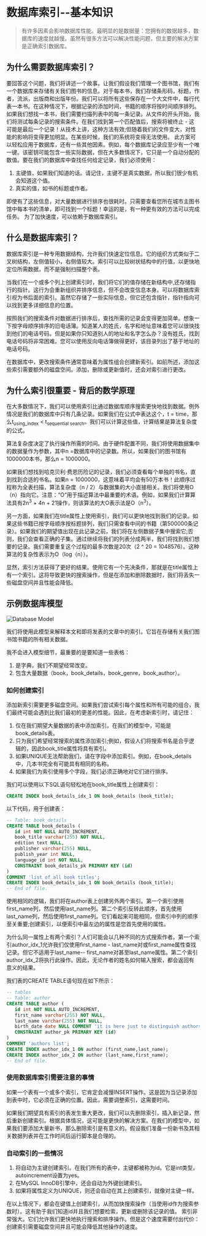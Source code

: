 # 数据库索引--基本知识

> 有许多因素会影响数据库性能。最明显的是数据量：您拥有的数据越多，数据库的速度就越慢。虽然有很多方法可以解决性能问题，但主要的解决方案是正确索引数据库。

## 为什么需要数据库索引？

要回答这个问题，我们将讲述一个故事。让我们假设我们管理一个图书馆，我们有一个数据库来存储有关我们图书的信息。对于每本书，我们存储条形码，标题，作者，流派，出版商和出版年份。我们可以将所有这些保存在一个大文件中，每行代表一本书。在这种情况下，根据记录的添加时间，书籍的顺序将按时间顺序排列。 如果我们想找一本书，我们需要扫描列表中的每一条记录。从文件的开头开始，我们将测试每条记录的搜索条件。在我们找到第一个匹配值后，搜索将被终止 - 这可能是最后一个记录！从技术上讲，这种方法有效;但随着我们的文件变大，对性能的影响将变得更加明显。在某些时候，我们的系统将变得无法使用。 此方案可以轻松应用于数据库，还有一些其他因素。例如，每个数据库记录应至少有一个唯一键。该密钥可能包含一些实际数据，但在大多数情况下，它只是一个自动分配的数值。要在我们的数据库中查找任何给定记录，我们必须使用：

1. 主键值，如果我们知道的话。请记住，主键不是真实数据，所以我们很少有机会知道这个值。 
2. 真实的值，如书的标题或作者。

即使有了这些信息，对大量数据进行排序也很耗时。只需要查看您所在城市主图书馆中每本书的清单，即可找到一个标题！幸运的是，有一种更有效的方法可以完成任务。 为了加快速度，可以依赖于数据库索引。

## 什么是数据库索引？

数据库索引是一种专用数据结构，允许我们快速定位信息。它的组织方式类似于二叉树结构，左侧值较小，右侧值较大。索引可以比较树状结构中的行值，以更快地定位所需数据，而不是强制扫描整个表。

当我们在一个或多个列上创建索引时，我们将它们的值存储在新结构中,还存储指行的指针。这行为会重新组织并排序信息，但不会改变信息本身。可以将数据库索引视为书后面的索引。虽然它存储了一些实际信息，但它还包含指针，指针指向可以找到更多详细信息的位置。 

按照我们的搜索条件对数据进行排序后，查找所需的记录会变得更加简单。想象一下按字母顺序排序的旧电话簿。知道某人的姓氏，名字和地址意味着您可以很快找到他们的电话号码。但是如果你只知道别人的地址和名字怎么办？没有姓氏，找到电话号码将非常困难。您可以使用反向电话簿做得更好，该目录列出了基于地址的电话号码。 

在数据库中，更改搜索条件通常意味着为属性组合创建新索引。如前所述，添加这些索引需要额外的磁盘空间。添加，删除或更新值时，还会对索引进行更改。

## 为什么索引很重要 - 背后的数学原理

在大多数情况下，我们可以使用索引比通过数据库顺序搜索更快地找到数据。例外情况是我们的数据库中只有几条记录。如果我们在公式中表达这个，t = time，那么t<sub>using_index</sub> < t<sub>sequential search</sub>。我们可以计算这些值，计算结果是算法复杂度的公式。 

算法复杂度决定了执行操作所需的时间。由于硬件配置不同，我们将使用数据集中的数据量作为参数，其中n =数据库中的记录数。所以，如果我们的图书馆有1000000本书，那么n = 1000000。 

如果我们想找到哈克贝利·费恩历险记的记录，我们必须查看每个单独的书名，直到找到合适的书名。如果n = 1000000，这意味着平均会有50万本书！此顺序过程称为全表扫描，算法复杂度（n / 2）与数据集的大小直接相关。我们将使用O（n）指向它。注意：“O”用于描述算法中最重要的术语。例如，如果我们计算算法具有2n<sup>3</sup> + 4n + 21操作，则该算法的大O表示法是O（n<sup>3</sup>）。

另一方面，如果我们在title属性上使用索引，我们可以更快地找到我们的记录。如果这些书籍已按字母顺序按标题排列，我们只需查看中间的书籍（第500000条记录）。如果我们的期望值出现在此记录之前，我们将在左侧数据子集中搜索它;否则，我们会查看正确的子集。通过继续将我们的列表分成两半，我们将找到我们想要的记录。我们需要重复这个过程的最多次数是20次（2 ^ 20 = 1048576）。这种算法的复杂性表示为O（log（n））。 

显然，索引方法获得了更好的结果。使用它有一个先决条件，那就是在title属性上有一个索引。这将导致更快的搜索操作，但是在添加和删除数据时，我们将丢失一些磁盘空间并且性能会降低。

## 示例数据库模型

![Database Model ](https://riiy.github.io/images/db_index_example_database_model.png)

我们将使用此模型来解释本文和即将发表的文章中的索引。它旨在存储有关我们图书馆书籍的所有相关数据。 

我不会进入模型细节，最重要的是要知道一些表格：
1. 是字典，我们不期望经常改变。 
2. 包含大量数据（book，book_details，book_genre，book_author）。

### 如何创建索引

添加新索引需要更多磁盘空间。如果我们尝试索引每个属性和所有可能的组合，我们最终可能会遇到比我们最初的更差的性能。因此，在考虑新索引时，请记住： 

1. 仅在我们期望大量数据的表中添加索引。在我们的模型中，可能是book_details表。 
2. 只为我们希望经常搜索的属性添加索引;例如，假设人们将搜索书名是合乎逻辑的，因此book_title属性将具有索引。 
3. 如果UNIQUE无法帮助我们，请在字段中添加索引。例如，在book_details中，几本书完全有可能具有相同的名称。 
4. 如果我们为索引使用多个字段，我们必须正确地对它们进行排序。 

我们可以使用以下SQL语句轻松地在book_title属性上创建索引：

``` sql
CREATE INDEX book_details_idx_1 ON book_details (book_title);
```

以下代码，用于创建表：

``` sql
-- Table: book_details
CREATE TABLE book_details (
   id int NOT NULL AUTO_INCREMENT,
   book_title varchar(255) NOT NULL,
   edition text NULL,
   publisher varchar(255) NULL,
   publish_year int NULL,
   language_id int NOT NULL,
   CONSTRAINT book_details_pk PRIMARY KEY (id)
)
COMMENT 'list of all book titles';
CREATE INDEX book_details_idx_1 ON book_details (book_title);
-- End of file.
```

使用相同的逻辑，我们将在author表上创建另外两个索引。第一个索引使用first_name列，然后使用last_name列。第二个索引反转此顺序，首先使用last_name列，然后使用first_name列。它们看起来可能相同，但索引中列的顺序至关重要;创建索引，以便索引中最左边的属性是您首先使用的属性。 

为什么同一属性上有两个索引？人们可能会以几种不同的方式搜索作者。第一个索引author_idx_1允许我们仅使用first_name - last_name对或first_name属性查找记录。但它不适用于last_name-- first_name对甚至last_name属性。第二个索引author_idx_2将执行此操作。因此，无论作者的姓名如何输入搜索，都会返回有意义的结果。 

我们表的CREATE TABLE语句现在如下所示：

``` sql
-- tables
-- Table: author
CREATE TABLE author (
   id int NOT NULL AUTO_INCREMENT,
   first_name varchar(255) NOT NULL,
   last_name varchar(255) NOT NULL,
   birth_date date NULL COMMENT 'it is here just to distinguish authors with same first and last name (if any)',
   CONSTRAINT author_pk PRIMARY KEY (id)
)
COMMENT 'authors list';
CREATE INDEX author_idx_1 ON author (first_name,last_name);
CREATE INDEX author_idx_2 ON author (last_name,first_name);
-- End of file.
```

### 使用数据库索引需要注意的事情

如果一个表有一个或多个索引，它肯定会减慢INSERT操作。这是因为当记录添加到表中时，它必须在正确的位置。因此，需要调整索引，这需要时间。 

如果我们期望具有索引的表发生重大更改，我们可以先删除索引，插入新记录，然后重新创建索引。根据具体情况，这可能是更快的解决方案。在我们的模型中，如果我们要添加大量新书，那么删除索引是有意义的。假设我们准备一份新书及其相关数据列表并在工作时间后运行脚本是合理的。

### 自动索引的一些情况

1. 将自动为主键创建索引。在我们所有的表中，主键都被称为id。它是int类型，autoincrement设置为yes。 
2. 在MySQL InnoDB引擎中，还会自动为外键创建索引。 
3. 如果将属性定义为UNIQUE，则还会自动在其上创建索引，就像对主键一样。 

在以上情况下，都会在键值上创建索引，从而加快搜索操作（当使用id作为搜索参数时）。这有助于我们知道id并且我们想要检索，更新或删除该记录的值。 索引非常强大。它们允许我们更快地执行搜索和排序操作。但是这个速度需要付出代价：创建索引需要磁盘空间并且可能会降低其他操作的速度。